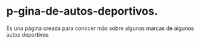 # p-gina-de-autos-deportivos.
Es una página creada para conocer más sobre algunas marcas de algunos autos deportivos
